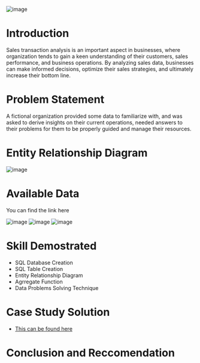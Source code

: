 ![image](https://github.com/AzeezOdekunle/Sales_Transaction_Analysis/assets/139698365/33846a73-86fd-4864-b36b-6d3583501e59)

# Introduction
Sales transaction analysis is an important aspect in businesses, where organization tends to gain a keen understanding of their customers, sales performance, and business operations. By analyzing sales data, businesses can make informed decisions, optimize their sales strategies, and ultimately increase their bottom line.

# Problem Statement
A fictional organization provided some data to familiarize with, and was asked to derive insights on their current operations, needed answers to their problems for them to be properly guided and manage their resources.

# Entity Relationship Diagram
![image](https://github.com/AzeezOdekunle/Sales_Transaction_Analysis/assets/139698365/63bf2826-7051-4bd9-8164-6f6629680c34)

#  Available Data
You can find the link here

![image](https://github.com/AzeezOdekunle/Sales_Transaction_Analysis/assets/139698365/661ec0d2-815c-4258-874d-8a059cbb39f5)
![image](https://github.com/AzeezOdekunle/Sales_Transaction_Analysis/assets/139698365/054cc050-553e-40ba-8c0a-aca83e831430)
![image](https://github.com/AzeezOdekunle/Sales_Transaction_Analysis/assets/139698365/b5b4d145-9da7-476b-9503-f6f642b751d0)

# Skill Demostrated
- SQL Database Creation
- SQL Table Creation
- Entity Relationship Diagram
- Agrregate Function
- Data Problems Solving Technique

# Case Study Solution
- [This can be found here](SalesTransaction.md)

# Conclusion and Reccomendation

